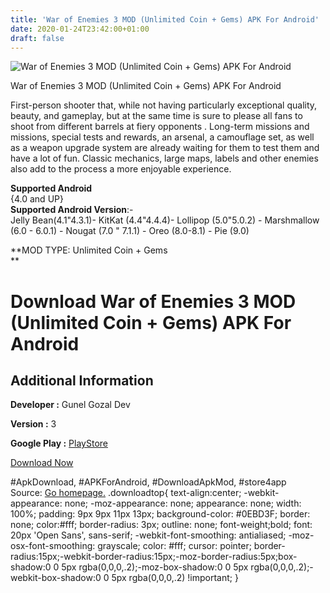 ```yaml
---
title: 'War of Enemies 3 MOD (Unlimited Coin + Gems) APK For Android'
date: 2020-01-24T23:42:00+01:00
draft: false
---
```


![War of Enemies 3 MOD (Unlimited Coin + Gems) APK For Android](https://i0.wp.com/apkhome.net/wp-content/uploads/2020/01/War-of-Enemies-3-MOD-Unlimited-Coin-Gems.png "War of Enemies 3 MOD (Unlimited Coin + Gems) APK For Android")

  

War of Enemies 3 MOD (Unlimited Coin + Gems) APK For Android

First-person shooter that, while not having particularly exceptional quality, beauty, and gameplay, but at the same time is sure to please all fans to shoot from different barrels at fiery opponents . Long-term missions and missions, special tests and rewards, an arsenal, a camouflage set, as well as a weapon upgrade system are already waiting for them to test them and have a lot of fun. Classic mechanics, large maps, labels and other enemies also add to the process a more enjoyable experience.

**Supported Android**  
{4.0 and UP}  
**Supported Android Version**:-  
Jelly Bean(4.1"4.3.1)- KitKat (4.4"4.4.4)- Lollipop (5.0"5.0.2) - Marshmallow (6.0 - 6.0.1) - Nougat (7.0 " 7.1.1) - Oreo (8.0-8.1) - Pie (9.0)

**MOD TYPE: Unlimited Coin + Gems  
**

Download War of Enemies 3 MOD (Unlimited Coin + Gems) APK For Android
=====================================================================

Additional Information
----------------------

**Developer :** Gunel Gozal Dev

**Version :** 3

**Google Play :** [PlayStore](https://play.google.com/store/apps/details?id=com.war.of.enemies.infinitygames)

  

[Download Now](https://store4app.co/post/war-of-enemies-3-mod-unlimited-coin-gems-apk-for-android_1579892297)

  
#ApkDownload, #APKForAndroid, #DownloadApkMod, #store4app  
Source: [Go homepage.](https://store4app.co/post/war-of-enemies-3-mod-unlimited-coin-gems-apk-for-android_1579892297) .downloadtop{ text-align:center; -webkit-appearance: none; -moz-appearance: none; appearance: none; width: 100%; padding: 9px 9px 11px 13px; background-color: #0EBD3F; border: none; color:#fff; border-radius: 3px; outline: none; font-weight;bold; font: 20px 'Open Sans', sans-serif; -webkit-font-smoothing: antialiased; -moz-osx-font-smoothing: grayscale; color: #fff; cursor: pointer; border-radius:15px;-webkit-border-radius:15px;-moz-border-radius:5px;box-shadow:0 0 5px rgba(0,0,0,.2);-moz-box-shadow:0 0 5px rgba(0,0,0,.2);-webkit-box-shadow:0 0 5px rgba(0,0,0,.2) !important; }